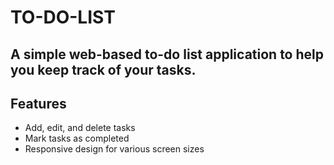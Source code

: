 # TO-DO-LIST

## A simple web-based to-do list application to help you keep track of your tasks.

## Features

- Add, edit, and delete tasks
- Mark tasks as completed
- Responsive design for various screen sizes
